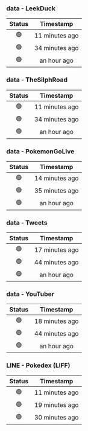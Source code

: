 ### data - LeekDuck
| Status | Timestamp |
|:------:|:---------:|
| 🟢 | 11 minutes ago |
| 🟢 | 34 minutes ago |
| 🟢 | an hour ago |

### data - TheSilphRoad
| Status | Timestamp |
|:------:|:---------:|
| 🟢 | 11 minutes ago |
| 🟢 | 34 minutes ago |
| 🟢 | an hour ago |

### data - PokemonGoLive
| Status | Timestamp |
|:------:|:---------:|
| 🟢 | 14 minutes ago |
| 🟢 | 35 minutes ago |
| 🟢 | an hour ago |

### data - Tweets
| Status | Timestamp |
|:------:|:---------:|
| 🟢 | 17 minutes ago |
| 🟢 | 44 minutes ago |
| 🟢 | an hour ago |

### data - YouTuber
| Status | Timestamp |
|:------:|:---------:|
| 🟢 | 18 minutes ago |
| 🟢 | 44 minutes ago |
| 🟢 | an hour ago |

### LINE - Pokedex (LIFF)
| Status | Timestamp |
|:------:|:---------:|
| 🟢 | 11 minutes ago |
| 🟢 | 19 minutes ago |
| 🟢 | 30 minutes ago |


